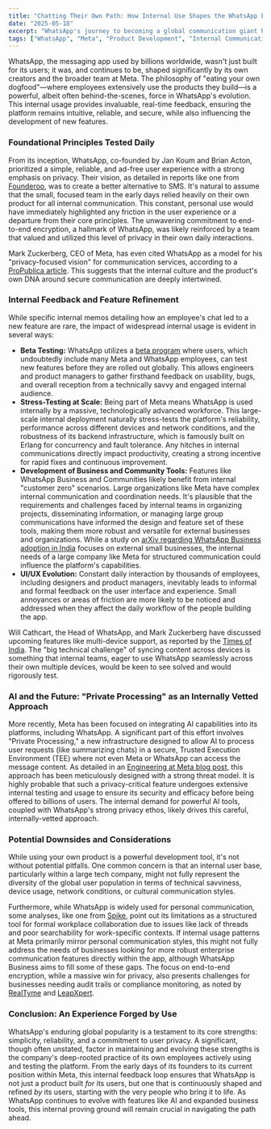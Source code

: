 ```yaml
---
title: "Chatting Their Own Path: How Internal Use Shapes the WhatsApp Experience"
date: "2025-05-18"
excerpt: "WhatsApp's journey to becoming a global communication giant has been profoundly influenced by its own team using the app daily. From its foundational principles of simplicity and privacy to the development of new features, the practice of 'eating your own dogfood' at WhatsApp (and now Meta) plays a crucial role in refining the platform for its billions of users."
tags: ["WhatsApp", "Meta", "Product Development", "Internal Communication", "Company Culture", "User Experience", "End-to-End Encryption", "Messaging Apps", "Customer Zero"]
---
```


WhatsApp, the messaging app used by billions worldwide, wasn't just built for its users; it was, and continues to be, shaped significantly by its own creators and the broader team at Meta. The philosophy of "eating your own dogfood"—where employees extensively use the products they build—is a powerful, albeit often behind-the-scenes, force in WhatsApp's evolution. This internal usage provides invaluable, real-time feedback, ensuring the platform remains intuitive, reliable, and secure, while also influencing the development of new features.

### Foundational Principles Tested Daily

From its inception, WhatsApp, co-founded by Jan Koum and Brian Acton, prioritized a simple, reliable, and ad-free user experience with a strong emphasis on privacy. Their vision, as detailed in reports like one from [Founderoo](https://www.founderoo.co/playbooks/brian-acton-jan-koum-whatsapp-19-billion-business-that-started-with-rejection), was to create a better alternative to SMS. It's natural to assume that the small, focused team in the early days relied heavily on their own product for all internal communication. This constant, personal use would have immediately highlighted any friction in the user experience or a departure from their core principles. The unwavering commitment to end-to-end encryption, a hallmark of WhatsApp, was likely reinforced by a team that valued and utilized this level of privacy in their own daily interactions.

Mark Zuckerberg, CEO of Meta, has even cited WhatsApp as a model for his "privacy-focused vision" for communication services, according to a [ProPublica article](https://www.propublica.org/article/how-facebook-undermines-privacy-protections-for-its-2-billion-whatsapp-users). This suggests that the internal culture and the product's own DNA around secure communication are deeply intertwined.

### Internal Feedback and Feature Refinement

While specific internal memos detailing how an employee's chat led to a new feature are rare, the impact of widespread internal usage is evident in several ways:

* **Beta Testing:** WhatsApp utilizes a [beta program](https://faq.whatsapp.com/1486529462190266) where users, which undoubtedly include many Meta and WhatsApp employees, can test new features before they are rolled out globally. This allows engineers and product managers to gather firsthand feedback on usability, bugs, and overall reception from a technically savvy and engaged internal audience.
* **Stress-Testing at Scale:** Being part of Meta means WhatsApp is used internally by a massive, technologically advanced workforce. This large-scale internal deployment naturally stress-tests the platform's reliability, performance across different devices and network conditions, and the robustness of its backend infrastructure, which is famously built on Erlang for concurrency and fault tolerance. Any hitches in internal communications directly impact productivity, creating a strong incentive for rapid fixes and continuous improvement.
* **Development of Business and Community Tools:** Features like WhatsApp Business and Communities likely benefit from internal "customer zero" scenarios. Large organizations like Meta have complex internal communication and coordination needs. It's plausible that the requirements and challenges faced by internal teams in organizing projects, disseminating information, or managing large group communications have informed the design and feature set of these tools, making them more robust and versatile for external businesses and organizations. While a study on [arXiv regarding WhatsApp Business adoption in India](https://arxiv.org/html/2502.10913v1) focuses on external small businesses, the internal needs of a large company like Meta for structured communication could influence the platform's capabilities.
* **UI/UX Evolution:** Constant daily interaction by thousands of employees, including designers and product managers, inevitably leads to informal and formal feedback on the user interface and experience. Small annoyances or areas of friction are more likely to be noticed and addressed when they affect the daily workflow of the people building the app.

Will Cathcart, the Head of WhatsApp, and Mark Zuckerberg have discussed upcoming features like multi-device support, as reported by the [Times of India](https://timesofindia.indiatimes.com/gadgets-news/facebook-ceo-reveals-three-new-features-whatsapp-is-working-on/articleshow/83206452.cms). The "big technical challenge" of syncing content across devices is something that internal teams, eager to use WhatsApp seamlessly across their own multiple devices, would be keen to see solved and would rigorously test.

### AI and the Future: "Private Processing" as an Internally Vetted Approach

More recently, Meta has been focused on integrating AI capabilities into its platforms, including WhatsApp. A significant part of this effort involves "Private Processing," a new infrastructure designed to allow AI to process user requests (like summarizing chats) in a secure, Trusted Execution Environment (TEE) where not even Meta or WhatsApp can access the message content. As detailed in an [Engineering at Meta blog post](https://engineering.fb.com/2025/04/29/security/whatsapp-private-processing-ai-tools/), this approach has been meticulously designed with a strong threat model. It is highly probable that such a privacy-critical feature undergoes extensive internal testing and usage to ensure its security and efficacy before being offered to billions of users. The internal demand for powerful AI tools, coupled with WhatsApp's strong privacy ethos, likely drives this careful, internally-vetted approach.

### Potential Downsides and Considerations

While using your own product is a powerful development tool, it's not without potential pitfalls. One common concern is that an internal user base, particularly within a large tech company, might not fully represent the diversity of the global user population in terms of technical savviness, device usage, network conditions, or cultural communication styles.

Furthermore, while WhatsApp is widely used for personal communication, some analyses, like one from [Spike](https://www.spikenow.com/blog/team-collaboration/whatsapp-for-work/), point out its limitations as a structured tool for formal workplace collaboration due to issues like lack of threads and poor searchability for work-specific contexts. If internal usage patterns at Meta primarily mirror personal communication styles, this might not fully address the needs of businesses looking for more robust enterprise communication features directly within the app, although WhatsApp Business aims to fill some of these gaps. The focus on end-to-end encryption, while a massive win for privacy, also presents challenges for businesses needing audit trails or compliance monitoring, as noted by [RealTyme](https://www.realtyme.com/blog/the-risks-of-using-whatsapp-for-work--and-better-alternatives) and [LeapXpert](https://www.leapxpert.com/ensuring-whatsapp-compliance-by-implementing-information-barriers/).

### Conclusion: An Experience Forged by Use

WhatsApp's enduring global popularity is a testament to its core strengths: simplicity, reliability, and a commitment to user privacy. A significant, though often unstated, factor in maintaining and evolving these strengths is the company's deep-rooted practice of its own employees actively using and testing the platform. From the early days of its founders to its current position within Meta, this internal feedback loop ensures that WhatsApp is not just a product built *for* its users, but one that is continuously shaped and refined *by* its users, starting with the very people who bring it to life. As WhatsApp continues to evolve with features like AI and expanded business tools, this internal proving ground will remain crucial in navigating the path ahead.